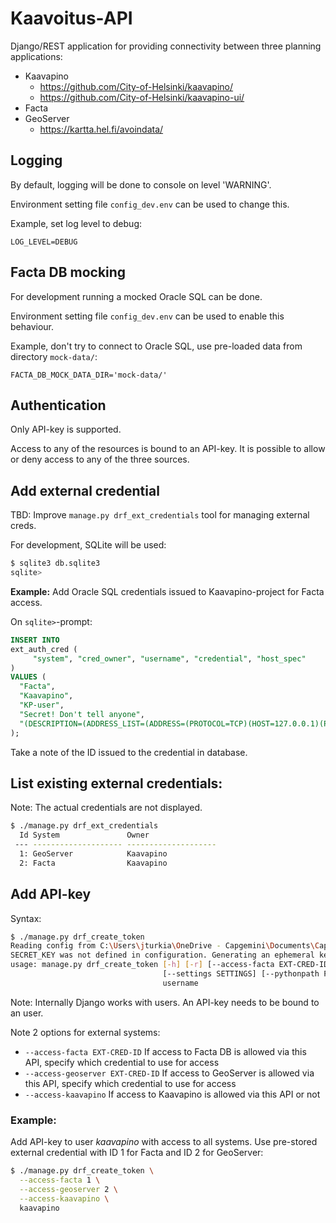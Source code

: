 # Kaavoitus-API

Django/REST application for providing connectivity
between three planning applications:

* Kaavapino
  * https://github.com/City-of-Helsinki/kaavapino/
  * https://github.com/City-of-Helsinki/kaavapino-ui/
* Facta
* GeoServer
  * https://kartta.hel.fi/avoindata/

## Logging

By default, logging will be done to console on level 'WARNING'.

Environment setting file `config_dev.env` can be used to change this.

Example, set log level to debug:

```
LOG_LEVEL=DEBUG
```

## Facta DB mocking

For development running a mocked Oracle SQL can be done.

Environment setting file `config_dev.env` can be used to enable this behaviour.

Example, don't try to connect to Oracle SQL, use pre-loaded data from directory `mock-data/`:

```
FACTA_DB_MOCK_DATA_DIR='mock-data/'
```


## Authentication

Only API-key is supported.

Access to any of the resources is bound to an API-key.
It is possible to allow or deny access to any of the three sources.

## Add external credential

TBD: Improve `manage.py drf_ext_credentials` tool for managing external creds.

For development, SQLite will be used:

```bash
$ sqlite3 db.sqlite3
sqlite>
```

**Example:** Add Oracle SQL credentials issued to Kaavapino-project for Facta access.

On `sqlite>`-prompt:

```sql
INSERT INTO
ext_auth_cred (
     "system", "cred_owner", "username", "credential", "host_spec"
)
VALUES (
  "Facta",
  "Kaavapino",
  "KP-user",
  "Secret! Don't tell anyone",
  "(DESCRIPTION=(ADDRESS_LIST=(ADDRESS=(PROTOCOL=TCP)(HOST=127.0.0.1)(PORT = 1521)))(CONNECT_DATA = (SERVICE_NAME = FACTA)))"
);
```

Take a note of the ID issued to the credential in database.

## List existing external credentials:

Note: The actual credentials are not displayed.

```bash
$ ./manage.py drf_ext_credentials
  Id System               Owner
 --- -------------------- --------------------
  1: GeoServer            Kaavapino
  2: Facta                Kaavapino
```

## Add API-key

Syntax:

```bash
$ ./manage.py drf_create_token
Reading config from C:\Users\jturkia\OneDrive - Capgemini\Documents\Cap\Helsinki\Kaavapino\API-git\config_dev.env
SECRET_KEY was not defined in configuration. Generating an ephemeral key.
usage: manage.py drf_create_token [-h] [-r] [--access-facta EXT-CRED-ID] [--access-geoserver EXT-CRED-ID] [--access-kaavapino] [--version] [-v {0,1,2,3}]
                                  [--settings SETTINGS] [--pythonpath PYTHONPATH] [--traceback] [--no-color] [--force-color] [--skip-checks]
                                  username

```

Note: Internally Django works with users. An API-key needs to be bound to an user.

Note 2 options for external systems:

* `--access-facta EXT-CRED-ID` If access to Facta DB is allowed via this API, specify which credential to use for access
* `--access-geoserver EXT-CRED-ID` If access to GeoServer is allowed via this API, specify which credential to use for access
* `--access-kaavapino` If access to Kaavapino is allowed via this API or not

### Example:

Add API-key to user _kaavapino_ with access to all systems.
Use pre-stored external credential with ID 1 for Facta and ID 2 for GeoServer:

```bash
$ ./manage.py drf_create_token \
  --access-facta 1 \
  --access-geoserver 2 \
  --access-kaavapino \
  kaavapino
```
